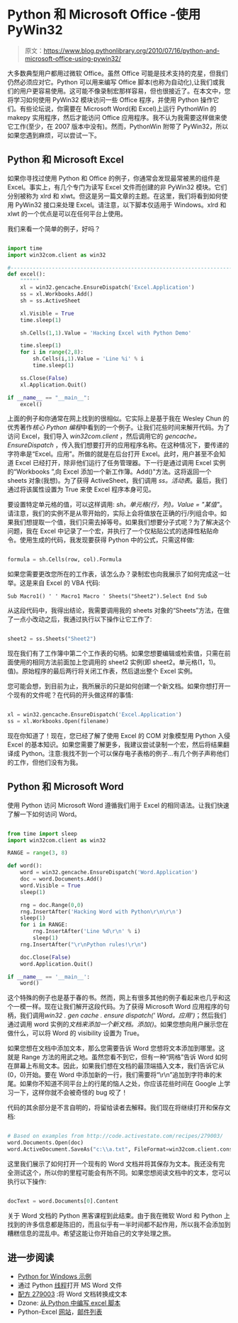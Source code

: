 # Python 和 Microsoft Office -使用 PyWin32

> 原文：<https://www.blog.pythonlibrary.org/2010/07/16/python-and-microsoft-office-using-pywin32/>

大多数典型用户都用过微软 Office。虽然 Office 可能是技术支持的克星，但我们仍然必须应对它。Python 可以用来编写 Office 脚本(也称为自动化),让我们或我们的用户更容易使用。这可能不像录制宏那样容易，但也很接近了。在本文中，您将学习如何使用 PyWin32 模块访问一些 Office 程序，并使用 Python 操作它们。有些论坛说，你需要在 Microsoft Word(和 Excel)上运行 PythonWin 的 makepy 实用程序，然后才能访问 Office 应用程序。我不认为我需要这样做来使它工作(至少，在 2007 版本中没有)。然而，PythonWin 附带了 PyWin32，所以如果您遇到麻烦，可以尝试一下。

## Python 和 Microsoft Excel

如果你寻找过使用 Python 和 Office 的例子，你通常会发现最常被黑的组件是 Excel。事实上，有几个专门为读写 Excel 文件而创建的非 PyWin32 模块。它们分别被称为 xlrd 和 xlwt。但这是另一篇文章的主题。在这里，我们将看到如何使用 PyWin32 接口来处理 Excel。请注意，以下脚本仅适用于 Windows。xlrd 和 xlwt 的一个优点是可以在任何平台上使用。

我们来看一个简单的例子，好吗？

```py

import time
import win32com.client as win32

#----------------------------------------------------------------------
def excel():
    """"""
    xl = win32.gencache.EnsureDispatch('Excel.Application')
    ss = xl.Workbooks.Add()
    sh = ss.ActiveSheet

    xl.Visible = True
    time.sleep(1)

    sh.Cells(1,1).Value = 'Hacking Excel with Python Demo'

    time.sleep(1)
    for i in range(2,8):
        sh.Cells(i,1).Value = 'Line %i' % i
        time.sleep(1)

    ss.Close(False)
    xl.Application.Quit()

if __name__ == "__main__":
    excel()

```

上面的例子和你通常在网上找到的很相似。它实际上是基于我在 Wesley Chun 的优秀著作*核心 Python 编程*中看到的一个例子。让我们花些时间来解开代码。为了访问 Excel，我们导入 *win32com.client* ，然后调用它的 *gencache。EnsureDispatch* ，传入我们想要打开的应用程序名称。在这种情况下，要传递的字符串是“Excel。应用”。所做的就是在后台打开 Excel。此时，用户甚至不会知道 Excel 已经打开，除非他们运行了任务管理器。下一行是通过调用 Excel 实例的“Workbooks ”,向 Excel 添加一个新工作簿。Add()"方法。这将返回一个 sheets 对象(我想)。为了获得 ActiveSheet，我们调用 *ss。活动表*。最后，我们通过将该属性设置为 True 来使 Excel 程序本身可见。

要设置特定单元格的值，可以这样调用: *sh。单元格(行，列)。Value = "某值"*。请注意，我们的实例不是从零开始的，实际上会将值放在正确的行/列组合中。如果我们想提取一个值，我们只需去掉等号。如果我们想要分子式呢？为了解决这个问题，我在 Excel 中记录了一个宏，并执行了一个仅粘贴公式的选择性粘贴命令。使用生成的代码，我发现要获得 Python 中的公式，只需这样做:

```py

formula = sh.Cells(row, col).Formula

```

如果您需要更改您所在的工作表，该怎么办？录制宏也向我展示了如何完成这一壮举。这是来自 Excel 的 VBA 代码:

 `Sub Macro1()
'
' Macro1 Macro
'
Sheets("Sheet2").Select
End Sub` 

从这段代码中，我得出结论，我需要调用我的 sheets 对象的“Sheets”方法，在做了一点小改动之后，我通过执行以下操作让它工作了:

```py

sheet2 = ss.Sheets("Sheet2")

```

现在我们有了工作簿中第二个工作表的句柄。如果您想要编辑或检索值，只需在前面使用的相同方法前面加上您调用的 sheet2 实例(即 sheet2。单元格(1，1)。值)。原始程序的最后两行将关闭工作表，然后退出整个 Excel 实例。

您可能会想，到目前为止，我所展示的只是如何创建一个新文档。如果你想打开一个现有的文件呢？在代码的开头做这样的事情:

```py

xl = win32.gencache.EnsureDispatch('Excel.Application')
ss = xl.Workbooks.Open(filename)

```

现在你知道了！现在，您已经了解了使用 Excel 的 COM 对象模型用 Python 入侵 Excel 的基本知识。如果您需要了解更多，我建议尝试录制一个宏，然后将结果翻译成 Python。注意:我找不到一个可以保存电子表格的例子...有几个例子声称他们的工作，但他们没有为我。

## Python 和 Microsoft Word

使用 Python 访问 Microsoft Word 遵循我们用于 Excel 的相同语法。让我们快速了解一下如何访问 Word。

```py

from time import sleep
import win32com.client as win32

RANGE = range(3, 8)

def word():
    word = win32.gencache.EnsureDispatch('Word.Application')
    doc = word.Documents.Add()
    word.Visible = True
    sleep(1)

    rng = doc.Range(0,0)
    rng.InsertAfter('Hacking Word with Python\r\n\r\n')
    sleep(1)
    for i in RANGE:
        rng.InsertAfter('Line %d\r\n' % i)
        sleep(1)
    rng.InsertAfter("\r\nPython rules!\r\n")

    doc.Close(False)
    word.Application.Quit()

if __name__ == '__main__':
    word()

```

这个特殊的例子也是基于春的书。然而，网上有很多其他的例子看起来也几乎和这个一模一样。现在让我们解开这段代码。为了获得 Microsoft Word 应用程序的句柄，我们调用*win32 . gen cache . ensure dispatch(' Word。应用')*；然后我们通过调用 word 实例的*文档来添加一个新文档。添加()*。如果您想向用户展示您在做什么，可以将 Word 的 visibility 设置为 True。

如果您想在文档中添加文本，那么您需要告诉 Word 您想将文本添加到哪里。这就是 Range 方法的用武之地。虽然您看不到它，但有一种“网格”告诉 Word 如何在屏幕上布局文本。因此，如果我们想在文档的最顶端插入文本，我们告诉它从(0，0)开始。要在 Word 中添加新的一行，我们需要将“\r\n”追加到字符串的末尾。如果你不知道不同平台上的行尾的恼人之处，你应该花些时间在 Google 上学习一下，这样你就不会被奇怪的 bug 咬了！

代码的其余部分是不言自明的，将留给读者去解释。我们现在将继续打开和保存文档:

```py

# Based on examples from http://code.activestate.com/recipes/279003/
word.Documents.Open(doc)
word.ActiveDocument.SaveAs("c:\\a.txt", FileFormat=win32com.client.constants.wdFormatTextLineBreaks)

```

这里我们展示了如何打开一个现有的 Word 文档并将其保存为文本。我还没有完全测试这个，所以你的里程可能会有所不同。如果您想阅读文档中的文本，您可以执行以下操作:

```py

docText = word.Documents[0].Content

```

关于 Word 文档的 Python 黑客课程到此结束。由于我在微软 Word 和 Python 上找到的许多信息都是陈旧的，而且似乎有一半时间都不起作用，所以我不会添加到糟糕信息的混乱中。希望这能让你开始自己的文字处理之旅。

## 进一步阅读

*   [Python for Windows 示例](http://win32com.goermezer.de/content/view/94/192/)
*   通过 Python [线程](http://www.velocityreviews.com/forums/t330073-opening-ms-word-files-via-python.html)打开 MS Word 文件
*   [配方 279003](http://code.activestate.com/recipes/279003/) :将 Word 文档转换成文本
*   Dzone: [从 Python 中编写 excel 脚本](http://snippets.dzone.com/posts/show/2036)
*   Python-Excel [网站](http://www.python-excel.org/)，[邮件列表](http://groups.google.com/group/python-excel)